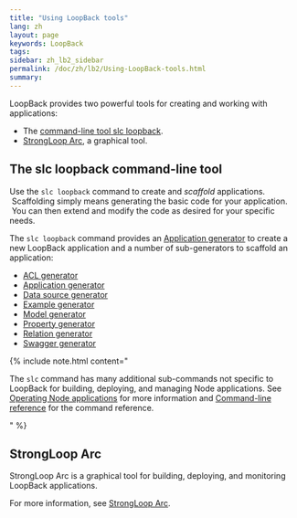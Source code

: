 ```yaml
---
title: "Using LoopBack tools"
lang: zh
layout: page
keywords: LoopBack
tags:
sidebar: zh_lb2_sidebar
permalink: /doc/zh/lb2/Using-LoopBack-tools.html
summary:
---
```


LoopBack provides two powerful tools for creating and working with applications:

*   The [command-line tool slc loopback](/doc/{{page.lang}}/lb2/6095063.html).
*   [StrongLoop Arc](https://docs.strongloop.com/display/ARC/StrongLoop+Arc), a graphical tool.

## The slc loopback command-line tool

Use the `slc loopback` command to create and _scaffold_ applications.  Scaffolding simply means generating the basic code for your application.  You can then extend and modify the code as desired for your specific needs.

The `slc loopback` command provides an [Application generator](https://docs.strongloop.com/display/zh/Application+generator) to create a new LoopBack application and a number of sub-generators to scaffold an application:

*   [ACL generator](https://docs.strongloop.com/display/zh/ACL+generator)
*   [Application generator](https://docs.strongloop.com/display/zh/Application+generator)
*   [Data source generator](https://docs.strongloop.com/display/zh/Data+source+generator)
*   [Example generator](https://docs.strongloop.com/display/zh/Example+generator)
*   [Model generator](https://docs.strongloop.com/display/zh/Model+generator)
*   [Property generator](https://docs.strongloop.com/display/zh/Property+generator)
*   [Relation generator](https://docs.strongloop.com/display/zh/Relation+generator)
*   [Swagger generator](https://docs.strongloop.com/display/zh/Swagger+generator)

{% include note.html content="

The `slc` command has many additional sub-commands not specific to LoopBack for building, deploying, and managing Node applications. See [Operating Node applications](https://docs.strongloop.com/display/SLC/Operating+Node+applications) for more information and [Command-line reference](https://docs.strongloop.com/display/NODE/Command-line+reference) for the command reference.

" %}

## StrongLoop Arc

StrongLoop Arc is a graphical tool for building, deploying, and monitoring LoopBack applications. 

For more information, see [StrongLoop Arc](https://docs.strongloop.com/display/ARC/StrongLoop+Arc).
